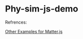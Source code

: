 # Phy-sim-js-demo

Refrences:

[Other Examples for Matter.js](https://github.com/b-g/p5-matter-examples)
